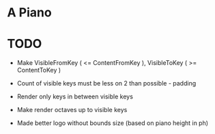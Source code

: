 # A Piano

# TODO

 - Make VisibleFromKey ( <= ContentFromKey ), VisibleToKey ( >= ContentToKey )
 - Count of visible keys must be less on 2 than possible - padding
 - Render only keys in between visible keys

 - Make render octaves up to visible keys
 - Made better logo without bounds size (based on piano height in ph)
